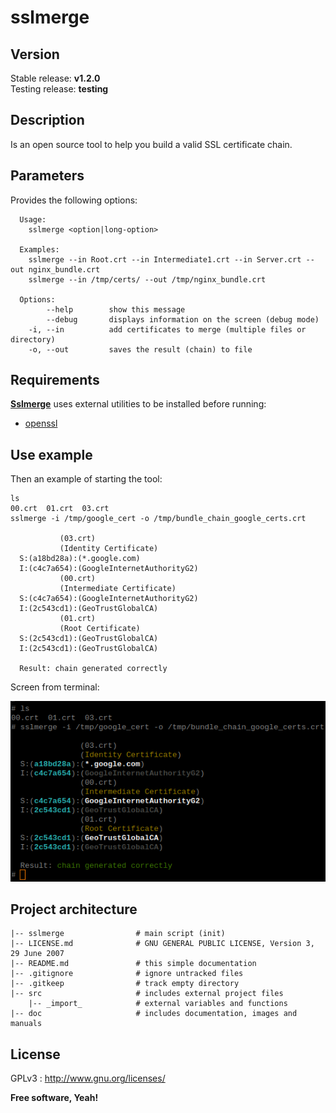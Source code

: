 # sslmerge

## Version

Stable release: **v1.2.0**  
Testing release: **testing**

## Description

Is an open source tool to help you build a valid SSL certificate chain.

## Parameters

Provides the following options:

```
  Usage:
    sslmerge <option|long-option>

  Examples:
    sslmerge --in Root.crt --in Intermediate1.crt --in Server.crt --out nginx_bundle.crt
    sslmerge --in /tmp/certs/ --out /tmp/nginx_bundle.crt

  Options:
        --help        show this message
        --debug       displays information on the screen (debug mode)
    -i, --in          add certificates to merge (multiple files or directory)
    -o, --out         saves the result (chain) to file
```

## Requirements

**<u>Sslmerge</u>** uses external utilities to be installed before running:

- [openssl](https://www.openssl.org/)

## Use example

Then an example of starting the tool:

``````
ls
00.crt	01.crt	03.crt
sslmerge -i /tmp/google_cert -o /tmp/bundle_chain_google_certs.crt

  	       (03.crt)
  	       (Identity Certificate)
  S:(a18bd28a):(*.google.com)
  I:(c4c7a654):(GoogleInternetAuthorityG2)
  	       (00.crt)
  	       (Intermediate Certificate)
  S:(c4c7a654):(GoogleInternetAuthorityG2)
  I:(2c543cd1):(GeoTrustGlobalCA)
  	       (01.crt)
  	       (Root Certificate)
  S:(2c543cd1):(GeoTrustGlobalCA)
  I:(2c543cd1):(GeoTrustGlobalCA)

  Result: chain generated correctly
``````

Screen from terminal:

![sslmerge_output](doc/img/sslmerge_output.png)

## Project architecture

    |-- sslmerge                # main script (init)
    |-- LICENSE.md              # GNU GENERAL PUBLIC LICENSE, Version 3, 29 June 2007
    |-- README.md               # this simple documentation
    |-- .gitignore              # ignore untracked files
    |-- .gitkeep                # track empty directory
    |-- src                     # includes external project files
        |-- _import_            # external variables and functions
    |-- doc                     # includes documentation, images and manuals

## License

GPLv3 : <http://www.gnu.org/licenses/>

**Free software, Yeah!**